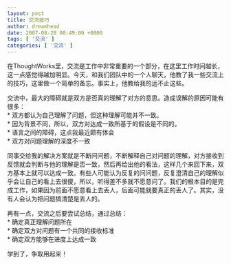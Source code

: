```yaml
---
layout: post
title: 交流技巧
author: dreamhead
date: 2007-08-28 00:49:00 +0800
tags: [ '交流' ]
categories: [ '交流' ]
---
```


在ThoughtWorks里，交流是工作中非常重要的一个部分，在这里工作时间越长，这一点感觉得越加明显。今天，和我们团队中的一个人聊天，他教了我一些交流上的技巧，这里做一个简单的备忘。事实上，他教给我的远不止这些。  
  
交流中，最大的障碍就是双方是否真的理解了对方的意思。造成误解的原因可能有很多：  
\* 双方都认为自己理解了问题，但这种理解可能并不一致。  
\* 因为背景不同，所以，双方对达成一致所基于的假设是不同的。  
\* 语言之间的障碍，这点我最近颇有体会  
\* 双方对问题理解的深度不一致  
  
同事交给我的解决方案就是不断问问题，不断解释自己对问题的理解，对方接收到反馈就会判断与他的理解是否一致，然后再给出他的看法，这样几个来回下来，双方基本上就可以达成一致。有些人可能认为反复的问问题，反复澄清自己的理解似乎会让自己的看上去很傻，所以，听得差不多就不愿意问了。我们的根本目的是完成工作，如果因为前面不愿意看上去丢人，后面可能就要真正的丢人了。其实，没有人会认为把问题搞清楚是丢人的。  
  
再有一点，交流之后要尝试总结，通过总结：  
\* 确定真正理解问题所在  
\* 确定双方对问题有一个共同的接收标准  
\* 确定双方能够在进度上达成一致  
  
学到了，争取用起来！


